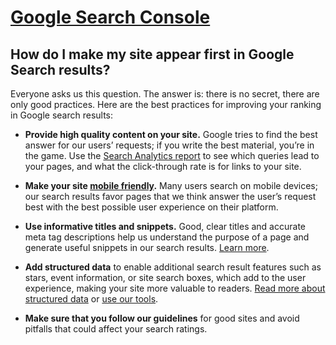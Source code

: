 # [Google Search Console](https://support.google.com/webmasters/answer/6258314?utm_source=wnc_376106&utm_medium=gamma&utm_campaign=wnc_376106&utm_content=msg_743502&hl=en)

## How do I make my site appear first in Google Search results?
Everyone asks us this question. The answer is: there is no secret, there are only good practices. Here are the best practices for improving your ranking in Google search results:

- **Provide high quality content on your site.** Google tries to find the best answer for our users’ requests; if you write the best material, you’re in the game. Use the [Search Analytics report](https://www.google.com/webmasters/tools/search-analytics) to see which queries lead to your pages, and what the click-through rate is for links to your site.

- **Make your site [mobile friendly](https://www.google.com/webmasters/tools/search-analytics).** Many users search on mobile devices; our search results favor pages that we think answer the user’s request best with the best possible user experience on their platform.

- **Use informative titles and snippets.** Good, clear titles and accurate meta tag descriptions help us understand the purpose of a page and generate useful snippets in our search results. [Learn more](https://support.google.com/webmasters/answer/35624).

- **Add structured data** to enable additional search result features such as stars, event information, or site search boxes, which add to the user experience, making your site more valuable to readers. [Read more about structured data](https://developers.google.com/structured-data/) or [use our tools](https://www.google.com/webmasters/tools/data-highlighter).

- **Make sure that you follow our guidelines** for good sites and avoid pitfalls that could affect your search ratings.
